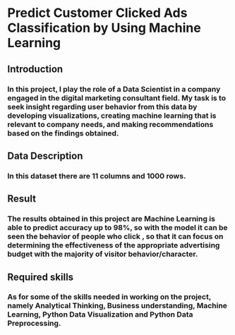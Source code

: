 # Predict Customer Clicked Ads Classification by Using Machine Learning
## Introduction
### In this project, I play the role of a Data Scientist in a company engaged in the digital marketing consultant field. My task is to seek insight regarding user behavior from this data by developing visualizations, creating machine learning that is relevant to company needs, and making recommendations based on the findings obtained.
## Data Description
### In this dataset there are 11 columns and 1000 rows.
## Result
### The results obtained in this project are Machine Learning is able to predict accuracy up to 98%, so with the model it can be seen the behavior of people who click , so that it can focus on determining the effectiveness of the appropriate advertising budget with the majority of visitor behavior/character.
## Required skills
### As for some of the skills needed in working on the project, namely Analytical Thinking, Business understanding, Machine Learning, Python Data Visualization and Python Data Preprocessing.
